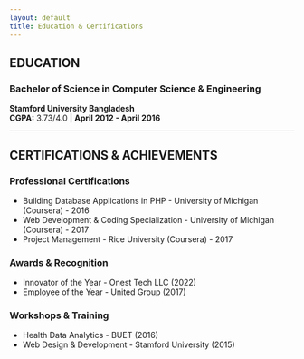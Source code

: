 ```yaml
---
layout: default
title: Education & Certifications
---
```


## EDUCATION

### Bachelor of Science in Computer Science & Engineering
**Stamford University Bangladesh**  
**CGPA:** 3.73/4.0 | **April 2012 - April 2016**

---

## CERTIFICATIONS & ACHIEVEMENTS

### Professional Certifications
- Building Database Applications in PHP - University of Michigan (Coursera) - 2016
- Web Development & Coding Specialization - University of Michigan (Coursera) - 2017
- Project Management - Rice University (Coursera) - 2017

### Awards & Recognition
- Innovator of the Year - Onest Tech LLC (2022)
- Employee of the Year - United Group (2017)

### Workshops & Training
- Health Data Analytics - BUET (2016)
- Web Design & Development - Stamford University (2015)

